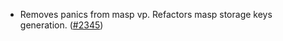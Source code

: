 - Removes panics from masp vp. Refactors masp storage keys generation.
  ([\#2345](https://github.com/anoma/namada/pull/2345))